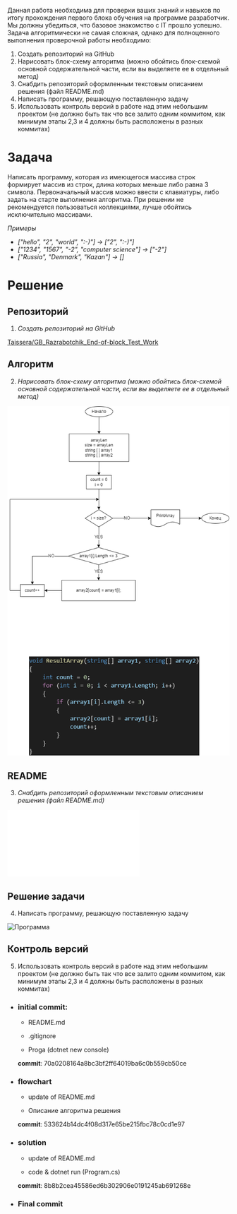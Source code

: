 Данная работа необходима для проверки ваших знаний и навыков по итогу прохождения первого блока обучения на программе разработчик. Мы должны убедиться, что базовое знакомство с IT прошло успешно.
Задача алгоритмически не самая сложная, однако для полноценного выполнения проверочной работы необходимо:
1.	Создать репозиторий на GitHub
2.	Нарисовать блок-схему алгоритма (можно обойтись блок-схемой основной содержательной части, если вы выделяете ее в отдельный метод)
3.	Снабдить репозиторий оформленным текстовым описанием решения (файл README.md)
4.	Написать программу, решающую поставленную задачу
5.	Использовать контроль версий в работе над этим небольшим проектом (не должно быть так что все залито одним коммитом, как минимум этапы 2,3 и 4 должны быть расположены в разных коммитах)

# Задача

Написать программу, которая из имеющегося массива строк формирует массив из строк, длина которых меньше либо равна 3 символа. Первоначальный массив можно ввести с клавиатуры, либо задать на старте выполнения алгоритма. При решении не рекомендуется пользоваться коллекциями, лучше обойтись исключительно массивами.

_*Примеры*_

* _["hello", "2", "world", ":-)"] -> ["2", ":-)"]_
* _["1234", "1567", "-2", "computer science"] -> ["-2"]_
* _["Russia", "Denmark", "Kazan"] -> []_

# Решение
## Репозиторий
1.	_Создать репозиторий на GitHub_

[Taissera/GB_Razrabotchik_End-of-block_Test_Work](https://github.com/Taissera/GB_Razrabotchik_End-of-block_Test_Work.git)

## Алгоритм
2.	_Нарисовать блок-схему алгоритма (можно обойтись блок-схемой основной содержательной части, если вы выделяете ее в отдельный метод)_

![Алгоритм](.\Algoritm.png)

## README
3.	_Снабдить репозиторий оформленным текстовым описанием решения (файл README.md)_

![README](.\README.md)

## Решение задачи
4.	Написать программу, решающую поставленную задачу

![Программа](.\Program.cs)

## Контроль версий
5.	Использовать контроль версий в работе над этим небольшим проектом (не должно быть так что все залито одним коммитом, как минимум этапы 2,3 и 4 должны быть расположены в разных коммитах)

* ### initial commit: 

    - README.md

    - .gitignore

    - Proga (dotnet new console)

    **commit**: 70a0208164a8bc3bf2ff64019ba6c0b559cb50ce

* ### flowchart

    - update of README.md

    - Описание алгоритма решения

    **commit**: 533624b14dc4f08d317e65be215fbc78c0cd1e97

* ### solution
    - update of README.md

    - code & dotnet run (Program.cs)

    **commit**: 8b8b2cea45586ed6b302906e0191245ab691268e

* ###  Final commit

